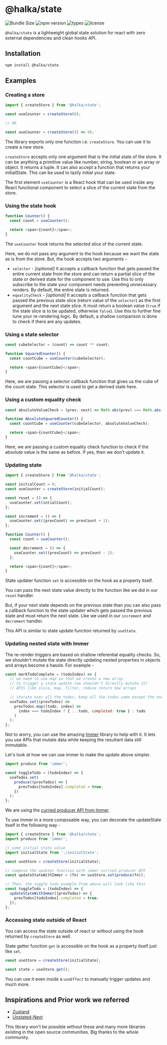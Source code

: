 # @halka/state

![Bundle Size](https://badgen.net/bundlephobia/minzip/@halka/state) ![npm version](https://badgen.net/npm/v/@halka/state) ![types](https://badgen.net/npm/types/@halka/state) ![license](https://badgen.net/github/license/halka-org/state)

`@halka/state` is a lightweight global state solution for react with zero external dependencies and clean hooks API.

## Installation

```sh
npm install @halka/state
```

## Examples

### Creating a store

```js
import { createStore } from '@halka/state';

const useCounter = createStore(0);

// OR

const useCounter = createStore(() => 0);
```

The library exports only one function i.e. `createStore`. You can use it to create a new store.

`createStore` accepts only one argument that is the initial state of the store. It can be anything a primitive value like number, string, boolean or an array or object. It returns a tuple. It can also accept a function that returns your initialState. This can be used to lazily initial your state.

The first element `useCounter` is a React hook that can be used inside any React functional component to select a slice of the current state from the store.

### Using the state hook

```js
function Counter() {
  const count = useCounter();

  return <span>{count}</span>;
}
```

The `useCounter` hook returns the selected slice of the current state.

Here, we do not pass any argument to the hook because we want the state as is from the store. But, the hook accepts two arguments -

- `selector` - _[optional]_ It accepts a callback function that gets passed the entire current state from the store and can return a partial slice of the state or derived state for the component to use. Use this to only subscribe to the state your component needs preventing unnecessary renders. By default, the entire state is returned.
- `equalityCheck` - _[optional]_ It accepts a callback function that gets passed the previous state slice (return value of the `selector`)
  as the first argument and the next state slice. It must return a boolean value (`true` if the state slice is to be updated, otherwise `false`). Use this to further fine tune your re-rendering logic. By default, a shallow comparison is done to check if there are any updates.

### Using a state selector

```js
const cubeSelector = (count) => count ** count;

function SquaredCounter() {
  const countCube = useCounter(cubeSelector);

  return <span>{countCube}</span>;
}
```

Here, we are passing a selector callback function that gives us the cube of the count state. This selector is used to get a derived state here.

### Using a custom equality check

```js
const absoluteValueCheck = (prev, next) => Math.abs(prev) === Math.abs(next);

function AbsoluteSquaredCounter() {
  const countCube = useCounter(cubeSelector, absoluteValueCheck);

  return <span>{countCube}</span>;
}
```

Here, we are passing a custom equality check function to check if the absolute value is the same as before. If yes, then we don't update it.

### Updating state

```js
import { createStore } from '@halka/state';

const initialCount = 0;
const useCounter = createStore(initialCount);

const reset = () => {
  useCounter.set(intialCount);
};

const increment = () => {
  useCounter.set((prevCount) => prevCount + 1);
};

function Counter() {
  const count = useCounter();

  const decrement = () => {
    useCounter.set((prevCount) => prevCount - 1);
  };

  return <span>{count}</span>;
}
```

State updater function `set` is accessible on the hook as a property itself.

You can pass the next state value directly to the function like we did in our `reset` handler.

But, if your next state depends on the previous state than you can also pass a callback function to the state updater which gets passed the previous state and must return the next state. Like we used in our `increment` and `decrement` handler.

This API is similar to state update function returned by `useState`.

### Updating nested state with Immer

The re-render triggers are based on shallow referential equality checks. So, we shouldn't mutate the state directly updating nested properties in objects and arrays become a hassle. For example -

```js
const markTodoComplete = (todoIndex) => {
  // we need to use map so that we create a new array
  // to trigger a state update (we shouldn't directly mutate it)
  // APIs like slice, map, filter, reduce return new arrays

  // iterate over all the todos, keep all the todos same except the one we are trying to mark as complete
  useTodos.set((prevTodos) =>
    prevTodos.map((todo, index) =>
      index === todoIndex ? { ...todo, completed: true } : todo
    )
  );
};
```

Not to worry, you can use the amazing [Immer](https://immerjs.github.io/immer) library to help with it. It lets you use APIs that mutate data while keeping the resultant data still immutable.

Let's look at how we can use immer to make the update above simpler.

```js
import produce from 'immer';

const toggleTodo = (todoIndex) => {
  useTodos.set(
    produce((prevTodos) => {
      prevTodos[todoIndex].completed = true;
    })
  );
};
```

We are using the [curried producer API from Immer](https://immerjs.github.io/immer/docs/curried-produce).

To use immer in a more composable way, you can decorate the updateState itself in the following way -

```js
import { createStore } from '@halka/state';
import produce from 'immer';

// some initial state value
import initialState from './initialState';

const useStore = createStore(initialState);

// compose the updater function with immer curried producer API
const updateStateWithImmer = (fn) => useStore.set(produce(fn));

// Then, the toggle todo example from above will look like this
const toggleTodo = (todoIndex) => {
  updateStateWithImmer((prevTodos) => {
    prevTodos[todoIndex].completed = true;
  });
};
```

### Accessing state outside of React

You can access the state outside of react or without using the hook returned by `createStore` as well.

State getter function `get` is accessible on the hook as a property itself just like `set`.

```js
const useStore = createStore(initialState);

const state = useStore.get();
```

You can use it even inside a `useEffect` to manually trigger updates and much more.

## Inspirations and Prior work we referred

- [Zustand](https://github.com/react-spring/zustand)
- [Unstated-Next](https://github.com/jamiebuilds/unstated-next)

This library won't be possible without these and many more libraries existing in the open source communities. Big thanks to the whole community.
